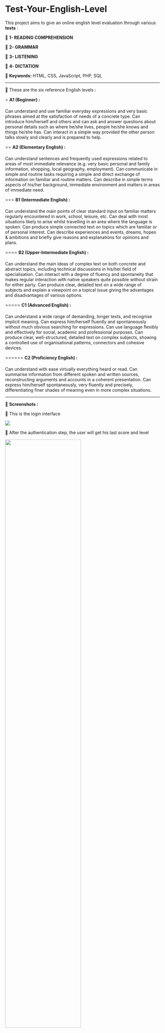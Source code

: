 # Test-Your-English-Level

This project aims to give an online english level evaluation through various **tests** : 

📘 **1- READING COMPREHENSION**

📕 **2- GRAMMAR**

📗 **3- LISTENING**

📒 **4- DICTATION**

📍 **Keywords:** HTML, CSS, JavaScript, PHP, SQL
<hr>

📍 These are the six reference English levels :

⭐ **A1 (Beginner) :**

Can understand and use familiar everyday expressions and very basic phrases aimed at the satisfaction of needs of a concrete type. Can introduce him/herself and others and can ask and answer questions about personal details such as where he/she lives, people he/she knows and things he/she has. Can interact in a simple way provided the other person talks slowly and clearly and is prepared to help.

⭐⭐ **A2 (Elementary English) :**

Can understand sentences and frequently used expressions related to areas of most immediate relevance (e.g. very basic personal and family information, shopping, local geography, employment). Can communicate in simple and routine tasks requiring a simple and direct exchange of information on familiar and routine matters. Can describe in simple terms aspects of his/her background, immediate environment and matters in areas of immediate need.

⭐⭐⭐ **B1 (Intermediate English) :**

Can understand the main points of clear standard input on familiar matters regularly encountered in work, school, leisure, etc. Can deal with most situations likely to arise whilst travelling in an area where the language is spoken. Can produce simple connected text on topics which are familiar or of personal interest. Can describe experiences and events, dreams, hopes & ambitions and briefly give reasons and explanations for opinions and plans.

⭐⭐⭐⭐ **B2 (Upper-Intermediate English) :**

Can understand the main ideas of complex text on both concrete and abstract topics, including technical discussions in his/her field of specialisation. Can interact with a degree of fluency and spontaneity that makes regular interaction with native speakers quite possible without strain for either party. Can produce clear, detailed text on a wide range of subjects and explain a viewpoint on a topical issue giving the advantages and disadvantages of various options.

⭐⭐⭐⭐⭐ **C1 (Advanced English) :**

Can understand a wide range of demanding, longer texts, and recognise implicit meaning. Can express him/herself fluently and spontaneously without much obvious searching for expressions. Can use language flexibly and effectively for social, academic and professional purposes. Can produce clear, well-structured, detailed text on complex subjects, showing a controlled use of organisational patterns, connectors and cohesive devices.

⭐⭐⭐⭐⭐⭐ **C2 (Proficiency English) :**

Can understand with ease virtually everything heard or read. Can summarise information from different spoken and written sources, reconstructing arguments and accounts in a coherent presentation. Can express him/herself spontaneously, very fluently and precisely, differentiating finer shades of meaning even in more complex situations.

<hr>

📍 **Screenshots :**

📝 This is the login interface

<img src="Demo.gif">

📝 After the authentication step, the user will get his last score and level

<img src="https://github.com/ghassenetanabene6/Test-Your-English-Level/blob/master/Demo/0.PNG" width="70%">

📝 These are some examples of assessments. When you choose to pass a level test from the six levels (A1 to C2), you will have the possibility to start with one of the 4 assessments below :  

<img src="https://github.com/ghassenetanabene6/Test-Your-English-Level/blob/master/Demo/1.PNG" width="70%">

📝 The Reading Comprehension Test

<img src="https://github.com/ghassenetanabene6/Test-Your-English-Level/blob/master/Demo/9.PNG" width="70%">

<img src="https://github.com/ghassenetanabene6/Test-Your-English-Level/blob/master/Demo/8.PNG" width="70%">

📝 After passing the Reading Comprehension Test, you will have to pass three other tests.

Once a test is successfully passed, it is no longer displayed.

<img src="https://github.com/ghassenetanabene6/Test-Your-English-Level/blob/master/Demo/7.PNG" width="70%">


📝 The Listening Test

<img src="https://github.com/ghassenetanabene6/Test-Your-English-Level/blob/master/Demo/4.PNG" width="70%">

📝 Select the third test 

<img src="https://github.com/ghassenetanabene6/Test-Your-English-Level/blob/master/Demo/5.PNG" width="70%">

📝 The Dictation Test

<img src="https://github.com/ghassenetanabene6/Test-Your-English-Level/blob/master/Demo/3.PNG" width="70%">

📝 Select the last test 

<img src="https://github.com/ghassenetanabene6/Test-Your-English-Level/blob/master/Demo/6.PNG" width="70%">

📝 The Grammar Test

<img src="https://github.com/ghassenetanabene6/Test-Your-English-Level/blob/master/Demo/10.PNG" width="70%">
<hr>

📅 **Last Update On :** May 2019.

**No further updates are planned.**

📢 **Notes :**

This project is carried out in order to practise and master the web fundamentals. If there is a need to reuse it to develop another advanced project, you should make some improvement in the source code.

The english tests used in this project are just some examples of assessments. If you are interested to develop a real use case such as Toefl and Toeic, the assessments should be prepared after doing more researches in the english language references.

✉️ **Contact** : 

email : ghassene.tanabene@gmail.com

linkedin : https://www.linkedin.com/in/ghassene-tanabene/
